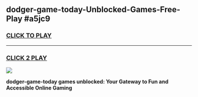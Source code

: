 
## dodger-game-today-Unblocked-Games-Free-Play #a5jc9
<h3>
<a href="https://us.freeplayer.one?title=dodger-game-today&ref=9M">CLICK TO PLAY</a></h3>
<hr>

<h3>
<a href="https://us.freeplayer.one?title=dodger-game-today&ref=9M">CLICK 2 PLAY</a>
  
</h3>

<a href="https://us.freeplayer.one?title=dodger-game-today&ref=9M"><img src="https://clearcache.store/games.png"></a>


**dodger-game-today games unblocked: Your Gateway to Fun and Accessible Online Gaming**

